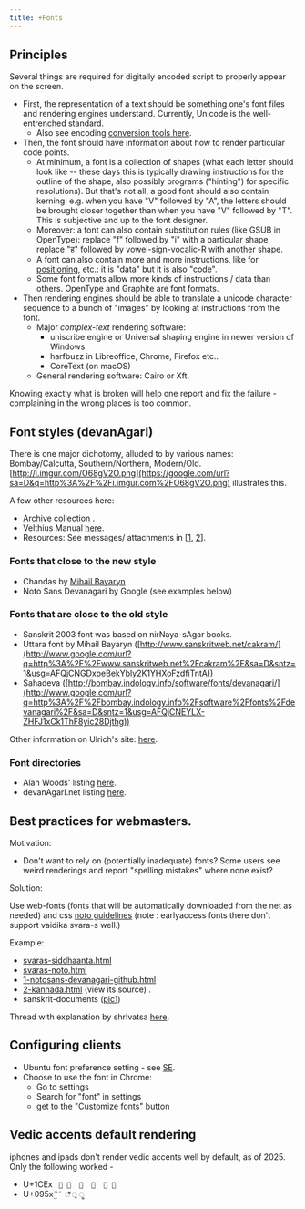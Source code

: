 ```yaml
---
title: +Fonts
---
```


## Principles
Several things are required for digitally encoded script to properly appear on the screen.

- First, the representation of a text should be something one's font files and rendering engines understand. Currently, Unicode is the well-entrenched standard.
  - Also see encoding [conversion tools here](../../input/).
- Then, the font should have information about how to render particular code points.
  - At minimum, a font is a collection of shapes (what each letter should look like -- these days this is typically drawing instructions for the outline of the shape, also possibly programs ("hinting") for specific resolutions). But that's not all, a good font should also contain kerning: e.g. when you have "V" followed by "A", the letters should be brought closer together than when you have "V" followed by "T". This is subjective and up to the font designer.
  - Moreover: a font can also contain substitution rules (like GSUB in OpenType): replace "f" followed by "i" with a particular shape, replace "ह" followed by vowel-sign-vocalic-R with another shape.
  - A font can also contain more and more instructions, like for [positioning](https://docs.microsoft.com/en-us/typography/opentype/spec/gpos), etc.: it is "data" but it is also "code".
  - Some font formats allow more kinds of instructions / data than others. OpenType and Graphite are font formats. 
- Then rendering engines should be able to translate a unicode character sequence to a bunch of "images" by looking at instructions from the font.
  - Major *complex-text* rendering software:
    - uniscribe engine or Universal shaping engine in newer version of Windows
    - harfbuzz in Libreoffice, Chrome, Firefox etc..
    - CoreText (on macOS)
  - General rendering software: Cairo or Xft.

Knowing exactly what is broken will help one report and fix the failure - complaining in the wrong places is too common.

## Font styles (devanAgarI)
There is one major dichotomy, alluded to by various names: Bombay/Calcutta, Southern/Northern, Modern/Old. [http://i.imgur.com/O68gV2O.png](https://google.com/url?sa=D&q=http%3A%2F%2Fi.imgur.com%2FO68gV2O.png) illustrates this.

A few other resources here:
  - [Archive
    collection](https://google.com/url?sa=D&q=https%3A%2F%2Farchive.org%2Fdownload%2FDevanAgarITypographyResources) .
  - Velthius
    Manual [here](ftp://ftp.tex.ac.uk/tex-archive/language/devanagari/velthuis/doc/generic/velthuis/manual.pdf).
  - Resources:
    See messages/ attachments in
    \[[1](https://groups.google.com/forum/#!topic/sanskrit-programmers/zqzAXZvE92Y), [2](https://groups.google.com/forum/#!topic/sanskrit-programmers/kdUCcoQk3us)\].


### Fonts that close to the new style
- Chandas by [Mihail Bayaryn](http://www.sanskritweb.net/cakram/)
- Noto Sans Devanagari by Google (see examples below)

### Fonts that are close to the old style

  - Sanskrit 2003 font was based on nirNaya-sAgar books.
  - Uttara font by Mihail Bayaryn
    ([http://www.sanskritweb.net/cakram/](http://www.google.com/url?q=http%3A%2F%2Fwww.sanskritweb.net%2Fcakram%2F&sa=D&sntz=1&usg=AFQjCNGDxpeBekYbly2K1YHXoFzdfiTntA))
  - Sahadeva
    ([http://bombay.indology.info/software/fonts/devanagari/](http://www.google.com/url?q=http%3A%2F%2Fbombay.indology.info%2Fsoftware%2Ffonts%2Fdevanagari%2F&sa=D&sntz=1&usg=AFQjCNEYLX-ZHFJ1xCk1ThF8yic28Djthg))

Other information on Ulrich's site: [here](http://www.sanskritweb.net/itrans/index.html#S99FONTS).

### Font directories

  - Alan Woods'
    listing [here](http://www.alanwood.net/unicode/fonts-south-asian.html#devanagari).
  - devanAgarI.net
    listing [here](http://www.devanaagarii.net/fonts/).

## Best practices for webmasters.

Motivation:
  - Don't want to rely on (potentially inadequate) fonts? Some users see weird renderings and
    report "spelling mistakes" where none exist?

Solution:

Use web-fonts (fonts that will be automatically downloaded from the net
as needed) and css [noto
guidelines](https://www.google.com/get/noto/help/guidelines/) (note :
earlyaccess fonts there don't support vaidika svara-s
    well.)

Example: 
  - [svaras-siddhaanta.html](/fonts/examples/svaras-siddhaanta.html)
  - [svaras-noto.html](/fonts/examples/svaras-noto.html)
  - [1-notosans-devanagari-github.html](/fonts/examples/1-notosans-devanagari-github.html)
  - [2-kannada.html](/fonts/examples/2-kannada.html)
    (view its source) . 
  - sanskrit-documents ([pic1](http://i.imgur.com/YiPNBQF.png))

Thread with explanation by shrIvatsa
[here](https://groups.google.com/d/msg/sanskrit-programmers/PEQBZ4b4OOg/EQeNSKBsWXkJ).

## Configuring clients
- Ubuntu font preference setting - see [SE](https://askubuntu.com/questions/855739/how-can-i-make-devanagari-fonts-render-properly-in-ubuntu-16-04/855811#855811).
- Choose to use the font in Chrome:
  - Go to settings
  - Search for "font" in settings
  - get to the "Customize fonts" button

## Vedic accents default rendering
iphones and ipads don't render vedic accents well by default, as of 2025.  
Only the following worked -  
- U+1CEx ` ᳐ ᳓  ᳖  ᳙  ᳚ ᳠`	 
- U+095x  `॑ ॒ ॓ ॔ ॕ ॖ ॗ`
